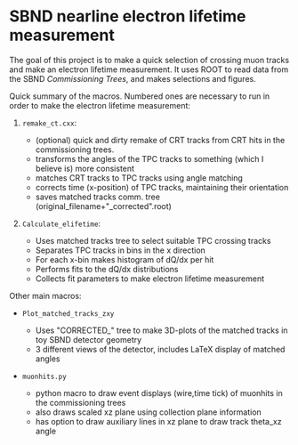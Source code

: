 # SBND nearline electron lifetime measurement

The goal of this project is to make a quick selection of crossing muon
tracks and make an electron lifetime measurement. It uses ROOT to read
data from the SBND *Commissioning Trees*, and makes selections and
figures.

Quick summary of the macros. Numbered ones are necessary to run in
order to make the electron lifetime measurement:

1. `remake_ct.cxx`:
   - (optional) quick and dirty remake of CRT tracks from CRT hits in
     the commissioning trees.
   - transforms the angles of the TPC tracks to something (which I
     believe is) more consistent
   - matches CRT tracks to TPC tracks using angle matching
   - corrects time (x-position) of TPC tracks, maintaining their
     orientation
   - saves matched tracks comm. tree
     (original_filename+"_corrected".root)

2. `Calculate_elifetime`:
   - Uses matched tracks tree to select suitable TPC crossing tracks
   - Separates TPC tracks in bins in the x direction
   - For each x-bin makes histogram of dQ/dx per hit
   - Performs fits to the dQ/dx distributions
   - Collects fit parameters to make electron lifetime measurement

Other main macros:

- `Plot_matched_tracks_zxy`
  - Uses "CORRECTED_" tree to make 3D-plots of the matched tracks in
    toy SBND detector geometry
  - 3 different views of the detector, includes LaTeX display of matched angles

- `muonhits.py`
  - python macro to draw event displays (wire,time tick) of muonhits in
    the commissioning trees
  - also draws scaled xz plane using collection plane information
  - has option to draw auxiliary lines in xz plane to draw track
    theta_xz angle
 


